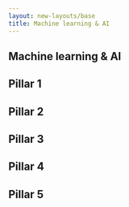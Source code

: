 ```yaml
---
layout: new-layouts/base
title: Machine learning & AI
---
```


<section id="pillar-0" class="section">
    <h2 id="pillar-1-title">Machine learning & AI</h2>
</section>

<section id="pillar-1" class="section">
    <h2 id="pillar-2-title">Pillar 1</h2>
</section>

<section id="pillar-2" class="section">
    <h2 id="pillar-2-title">Pillar 2</h2>
</section>

<section id="pillar-3" class="section">
    <h2 id="pillar-3-title">Pillar 3</h2>
</section>

<section id="pillar-4" class="section">
    <h2 id="pillar-4-title">Pillar 4</h2>
</section>

<section id="pillar-5" class="section">
    <h2 id="pillar-5-title">Pillar 5</h2>
</section>
